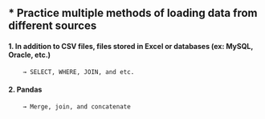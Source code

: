 ## * Practice multiple methods of loading data from different sources





#### 1. In addition to CSV files, files stored in Excel or databases (ex: MySQL, Oracle, etc.) 

        → SELECT, WHERE, JOIN, and etc.
        
        
#### 2. Pandas 

        → Merge, join, and concatenate
